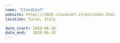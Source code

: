 ```yaml
---
name: "CloudConf"
website: https://2020.cloudconf.it/en/index.html
location: Turin, Italy

date_start: 2020-06-18
date_end:   2020-06-18
---
```

